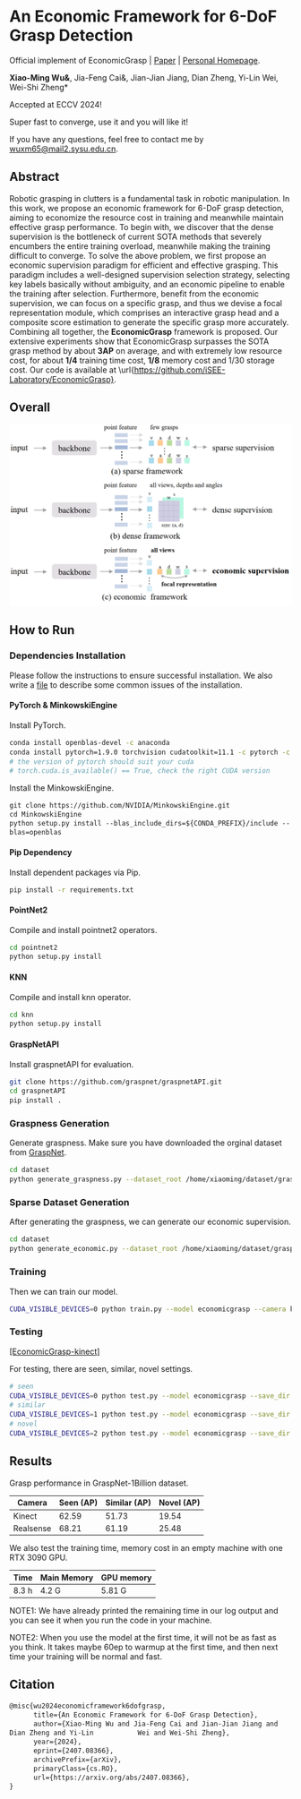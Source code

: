 # An Economic Framework for 6-DoF Grasp Detection

Official implement of EconomicGrasp | [Paper](https://arxiv.org/abs/2407.08366) | [Personal Homepage](https://dravenalg.github.io/).

**Xiao-Ming Wu&**, Jia-Feng Cai&, Jian-Jian Jiang, Dian Zheng, Yi-Lin Wei, Wei-Shi Zheng*

Accepted at ECCV 2024!

Super fast to converge, use it and you will like it!

If you have any questions, feel free to contact me by wuxm65@mail2.sysu.edu.cn.

## Abstract

 Robotic grasping in clutters is a fundamental task in robotic manipulation. In this work, we propose an economic framework for 6-DoF grasp detection, aiming to economize the resource cost in training and meanwhile maintain effective grasp performance. To begin with, we discover that the dense supervision is the bottleneck of current SOTA methods that severely encumbers the entire training overload, meanwhile making the training difficult to converge. To solve the above problem, we first propose an economic supervision paradigm for efficient and effective grasping. This paradigm includes a well-designed supervision selection strategy, selecting key labels basically without ambiguity, and an economic pipeline to enable the training after selection. Furthermore, benefit from the economic supervision, we can focus on a specific grasp, and thus we devise a focal representation module, which comprises an interactive grasp head and a composite score estimation to generate the specific grasp more accurately. Combining all together, the **EconomicGrasp** framework is proposed. Our extensive experiments show that EconomicGrasp surpasses the SOTA grasp method by about **3AP** on average, and with extremely low resource cost, for about **1/4** training time cost, **1/8** memory cost and 1/30 storage cost. Our code is available at \url{https://github.com/iSEE-Laboratory/EconomicGrasp}.

## Overall

<img src="imgs/framework.png" alt="model_framework" style="zoom:50%;" />

## How to Run

### Dependencies Installation

Please follow the instructions to ensure successful installation. We also write a [file](common_issues.md) to describe some common issues of the installation.

#### PyTorch & MinkowskiEngine

Install PyTorch. 

```bash
conda install openblas-devel -c anaconda
conda install pytorch=1.9.0 torchvision cudatoolkit=11.1 -c pytorch -c nvidia 
# the version of pytorch should suit your cuda
# torch.cuda.is_available() == True, check the right CUDA version
```

Install the MinkowskiEngine.

```
git clone https://github.com/NVIDIA/MinkowskiEngine.git
cd MinkowskiEngine
python setup.py install --blas_include_dirs=${CONDA_PREFIX}/include --blas=openblas
```

#### Pip Dependency

Install dependent packages via Pip.

```bash
pip install -r requirements.txt
```

#### PointNet2

Compile and install pointnet2 operators.

```bash
cd pointnet2
python setup.py install
```

#### KNN 

Compile and install knn operator.

```bash
cd knn
python setup.py install
```

#### GraspNetAPI 

Install graspnetAPI for evaluation.

```bash
git clone https://github.com/graspnet/graspnetAPI.git
cd graspnetAPI
pip install .
```

### Graspness Generation

Generate graspness. Make sure you have downloaded the orginal dataset from [GraspNet](https://graspnet.net/). 
```bash
cd dataset
python generate_graspness.py --dataset_root /home/xiaoming/dataset/graspnet --camera_type kinect
```

### Sparse Dataset Generation

After generating the graspness, we can generate our economic supervision.

```bash
cd dataset
python generate_economic.py --dataset_root /home/xiaoming/dataset/graspnet --camera_type kinect
```

### Training

Then we can train our model.

```bash
CUDA_VISIBLE_DEVICES=0 python train.py --model economicgrasp --camera kinect --log_dir results/economicgrasp --max_epoch 10 --batch_size 4 --dataset_root /home/xiaoming/dataset/graspnet
```

### Testing

[[EconomicGrasp-kinect]](https://github.com/iSEE-Laboratory/EconomicGrasp/releases/download/v0.1/economicgrasp_epoch10.tar)

For testing, there are seen, similar, novel settings.

```bash
# seen
CUDA_VISIBLE_DEVICES=0 python test.py --model economicgrasp --save_dir results/economicgrasp/test_ep10_seen --checkpoint_path results/economicgrasp/economicgrasp_epoch10.tar --camera kinect --dataset_root /home/xiaoming/dataset/graspnet --test_mode seen --inference
# similar
CUDA_VISIBLE_DEVICES=1 python test.py --model economicgrasp --save_dir results/economicgrasp/test_ep10_similar --checkpoint_path results/economicgrasp/economicgrasp_epoch10.tar --camera kinect --dataset_root /home/xiaoming/dataset/graspnet --test_mode similar --inference
# novel
CUDA_VISIBLE_DEVICES=2 python test.py --model economicgrasp --save_dir results/economicgrasp/test_ep10_novel --checkpoint_path results/economicgrasp/economicgrasp_epoch10.tar --camera kinect --dataset_root /home/xiaoming/dataset/graspnet --test_mode novel --inference

```

## Results

Grasp performance in GraspNet-1Billion dataset.

| Camera    | Seen (AP) | Similar (AP) | Novel (AP) |
| --------- | --------- | ------------ | ---------- |
| Kinect    | 62.59     | 51.73        | 19.54      |
| Realsense | 68.21     | 61.19        | 25.48      |

We also test the training time, memory cost in an empty machine with one RTX 3090 GPU. 

| Time  | Main Memory | GPU memory |
| ----- | ----------- | ---------- |
| 8.3 h | 4.2 G       | 5.81 G     |

NOTE1: We have already printed the remaining time in our log output and you can see it when you run the code in your machine.

NOTE2: When you use the model at the first time, it will not be as fast as you think. It takes maybe 60ep to warmup at the first time, and then next time your training will be normal and fast.

## Citation

```
@misc{wu2024economicframework6dofgrasp,
      title={An Economic Framework for 6-DoF Grasp Detection}, 
      author={Xiao-Ming Wu and Jia-Feng Cai and Jian-Jian Jiang and Dian Zheng and Yi-Lin 			Wei and Wei-Shi Zheng},
      year={2024},
      eprint={2407.08366},
      archivePrefix={arXiv},
      primaryClass={cs.RO},
      url={https://arxiv.org/abs/2407.08366}, 
}

